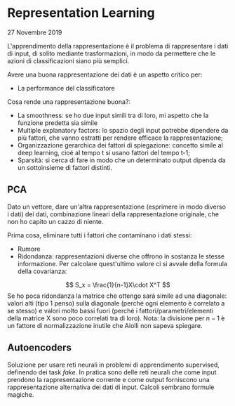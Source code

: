 # Representation Learning

27 Novembre 2019

L'apprendimento della rappresentazione è il problema di rappresentare i dati di input, di solito mediante trasformazioni, in modo da permettere che le azioni di classificazioni siano più semplici.

Avere una buona rappresentazione dei dati è un aspetto critico per:

- La performance del classificatore

Cosa rende una rappresentazione buona?:

- La smoothness: se ho due input simili tra di loro, mi aspetto che la funzione predetta sia simile
- Multiple explanatory factors: lo spazio degli input potrebbe dipendere da più fattori, che vanno estratti per rendere efficace la rappresentazione;
- Organizzazione gerarchica dei fattori di spiegazione: concetto simile al deep learning, cioé al tempo t si usano fattori del tempo t-1;
- Sparsità: si cerca di fare in modo che un determinato output dipenda da un sottoinsieme di fattori distinti.

## PCA

Dato un vettore, dare un'altra rappresentazione (esprimere in modo diverso i dati) dei dati, combinazione lineari della rappresentazione originale, che non ho capito un cazzo di niente.

Prima cosa, eliminare tutti i fattori che contaminano i dati stessi:

- Rumore
- Ridondanza: rappresentazioni diverse che offrono in sostanza le stesse informazione. Per calcolare quest'ultimo valore ci si avvale della formula della covarianza:

$$ S_x = \frac{1}{n-1}X\cdot X^T $$
Se ho poca ridondanza la matrice che ottengo sarà simile ad una diagonale: valori alti (tipo 1 penso) sulla diagonale (perché ogni elemento è correlato a se stesso) e valori molto bassi fuori (perché i fattori/parametri/elementi della matrice X sono poco correlati tra di loro). Nota: la divisione per $n-1$ è un fattore di normalizzazione inutile che Aiolli non sapeva spiegare.

## Autoencoders

Soluzione per usare reti neurali in problemi di apprendimento supervised, definendo dei task _fake_.
In pratica sono delle reti neurali che come input prendono la rappresentazione corrente e come output forniscono una rappresentazione alternativa dei dati di input.
Calcoli sembrano formule magiche.
